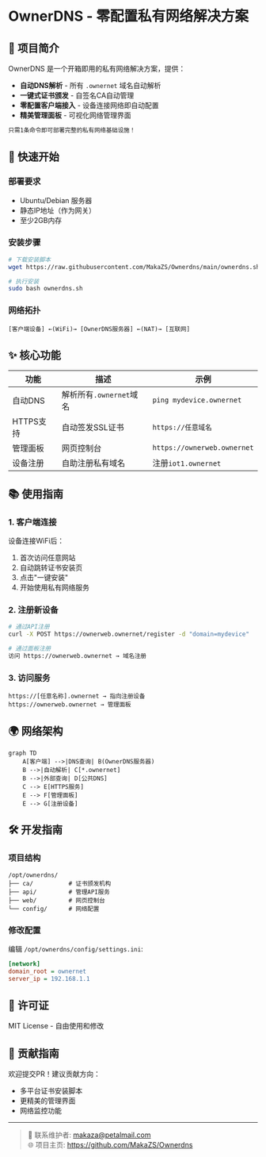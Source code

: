 
# OwnerDNS - 零配置私有网络解决方案

## 🌟 项目简介

OwnerDNS 是一个开箱即用的私有网络解决方案，提供：
- **自动DNS解析** - 所有 `.ownernet` 域名自动解析
- **一键式证书颁发** - 自签名CA自动管理
- **零配置客户端接入** - 设备连接网络即自动配置
- **精美管理面板** - 可视化网络管理界面

```bash
只需1条命令即可部署完整的私有网络基础设施！
```

## 🚀 快速开始

### 部署要求
- Ubuntu/Debian 服务器
- 静态IP地址（作为网关）
- 至少2GB内存

### 安装步骤
```bash
# 下载安装脚本
wget https://raw.githubusercontent.com/MakaZS/Ownerdns/main/ownerdns.sh

# 执行安装
sudo bash ownerdns.sh
```

### 网络拓扑
```
[客户端设备] ←(WiFi)→ [OwnerDNS服务器] ←(NAT)→ [互联网]
```

## ✨ 核心功能

| 功能 | 描述 | 示例 |
|------|------|------|
| 自动DNS | 解析所有`.ownernet`域名 | `ping mydevice.ownernet` |
| HTTPS支持 | 自动签发SSL证书 | `https://任意域名` |
| 管理面板 | 网页控制台 | `https://ownerweb.ownernet` |
| 设备注册 | 自助注册私有域名 | 注册`iot1.ownernet` |

## 📚 使用指南

### 1. 客户端连接
设备连接WiFi后：
1. 首次访问任意网站
2. 自动跳转证书安装页
3. 点击"一键安装"
4. 开始使用私有网络服务

### 2. 注册新设备
```bash
# 通过API注册
curl -X POST https://ownerweb.ownernet/register -d "domain=mydevice"

# 通过面板注册
访问 https://ownerweb.ownernet → 域名注册
```

### 3. 访问服务
```
https://[任意名称].ownernet → 指向注册设备
https://ownerweb.ownernet → 管理面板
```

## 🌍 网络架构

```mermaid
graph TD
    A[客户端] -->|DNS查询| B(OwnerDNS服务器)
    B -->|自动解析| C[*.ownernet]
    B -->|外部查询| D[公共DNS]
    C --> E[HTTPS服务]
    E --> F[管理面板]
    E --> G[注册设备]
```

## 🛠️ 开发指南

### 项目结构
```
/opt/ownerdns/
├── ca/          # 证书颁发机构
├── api/         # 管理API服务
├── web/         # 网页控制台
└── config/      # 网络配置
```

### 修改配置
编辑 `/opt/ownerdns/config/settings.ini`:
```ini
[network]
domain_root = ownernet
server_ip = 192.168.1.1
```

## 📜 许可证

MIT License - 自由使用和修改

## 🤝 贡献指南

欢迎提交PR！建议贡献方向：
- 多平台证书安装脚本
- 更精美的管理界面
- 网络监控功能

---

> 📧 联系维护者: makaza@petalmail.com  
> 🌐 项目主页: https://github.com/MakaZS/Ownerdns
